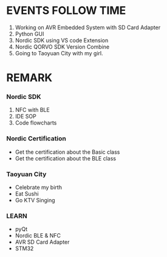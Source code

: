 # EVENTS FOLLOW TIME
1. Working on AVR Embedded System with SD Card Adapter
2. Python GUI
3. Nordic SDK using VS code Extension
4. Nordic QORVO SDK Version Combine
5. Going to Taoyuan City with my girl.

# REMARK
### Nordic SDK
1. NFC with BLE
2. IDE SOP
3. Code flowcharts

### Nordic Certification
- Get the certification about the Basic class
- Get the certification about the BLE class

### Taoyuan City
- Celebrate my birth
- Eat Sushi
- Go KTV Singing

### LEARN
- pyQt
- Nordic BLE & NFC
- AVR SD Card Adapter
- STM32